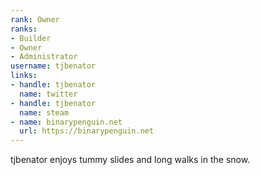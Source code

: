 ```yaml
---
rank: Owner
ranks:
- Builder
- Owner
- Administrator
username: tjbenator
links:
- handle: tjbenator
  name: twitter
- handle: tjbenator
  name: steam
- name: binarypenguin.net
  url: https://binarypenguin.net
---
```

tjbenator enjoys tummy slides and long walks in the snow.

